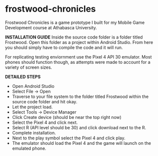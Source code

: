 # frostwood-chronicles
Frostwood Chronicles is a game prototype I built for my Mobile Game Development course at Athabasca University.


**INSTALLATION GUIDE**
Inside the source code folder is a folder titled Frostwood. Open this folder as a project within Android Studio. From here you should simply have to compile the code and it will run.

For replicating testing enviornment use the Pixel 4 API 30 emulator. Most phones should function though, as attempts were made to account for a variety of screen sizes.

**DETAILED STEPS**
- Open Android Studio
- Select File -> Open
- Traverse to your file system to the folder titled Frostwood within the source code folder and hit okay.
- Let the project load.
- Select Tools -> Device Manager
- Click Create device (should be near the top right now)
- Select the Pixel 4 and click next.
- Select R (API level should be 30) and click download next to the R.
- Complete installation.
- Next to the play symbol select the Pixel 4 and click play.
- The emulator should load the Pixel 4 and the game will launch on the emulated phone.
